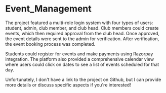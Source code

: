 # Event_Management

The project featured a multi-role login system with four types of users: student, admin, club member, and club head. Club members could create events, which then required approval from the club head. Once approved, the event details were sent to the admin for verification. After verification, the event booking process was completed.

Students could register for events and make payments using Razorpay integration. The platform also provided a comprehensive calendar view where users could click on dates to see a list of events scheduled for that day.

Unfortunately, I don't have a link to the project on Github, but I can provide more details or discuss specific aspects if you're interested!
